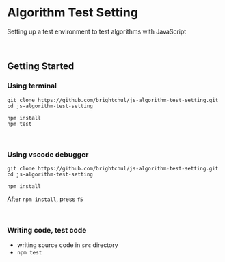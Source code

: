 # Algorithm Test Setting

Setting up a test environment to test algorithms with JavaScript

​

## Getting Started

### Using terminal

```shell
git clone https://github.com/brightchul/js-algorithm-test-setting.git
cd js-algorithm-test-setting

npm install
npm test
```

​

### Using vscode debugger

```shell
git clone https://github.com/brightchul/js-algorithm-test-setting.git
cd js-algorithm-test-setting

npm install
```

After `npm install`, press `f5`

​

### Writing code, test code

- writing source code in `src` directory
- `npm test`
